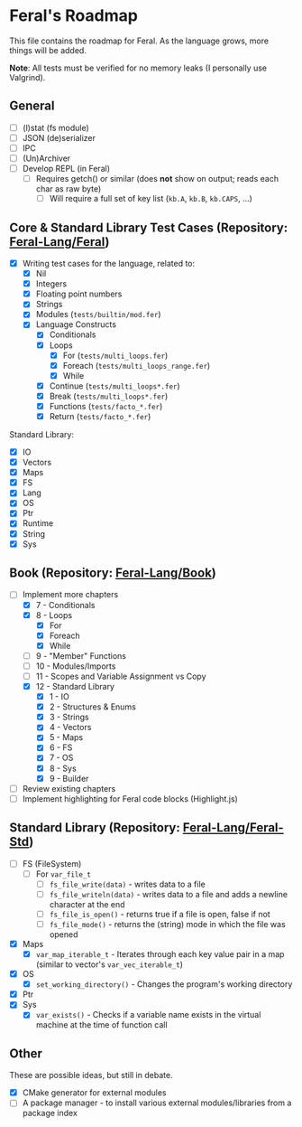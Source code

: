 # Feral's Roadmap

This file contains the roadmap for Feral. As the language grows, more things will be added.

**Note**: All tests must be verified for no memory leaks (I personally use Valgrind).

## General

- [ ] (l)stat (fs module)
- [ ] JSON (de)serializer
- [ ] IPC
- [ ] (Un)Archiver
- [ ] Develop REPL (in Feral)
  - [ ] Requires getch() or similar (does **not** show on output; reads each char as raw byte)
    - [ ] Will require a full set of key list (`kb.A`, `kb.B`, `kb.CAPS`, ...)

## Core & Standard Library Test Cases (Repository: [Feral-Lang/Feral](https://github.com/Feral-Lang/Feral))

- [x] Writing test cases for the language, related to:
  - [x] Nil
  - [x] Integers
  - [x] Floating point numbers
  - [x] Strings
  - [x] Modules (`tests/builtin/mod.fer`)
  - [x] Language Constructs
    - [x] Conditionals
    - [x] Loops
      - [x] For (`tests/multi_loops.fer`)
      - [x] Foreach (`tests/multi_loops_range.fer`)
      - [x] While
    - [x] Continue (`tests/multi_loops*.fer`)
    - [x] Break (`tests/multi_loops*.fer`)
    - [x] Functions (`tests/facto_*.fer`)
    - [x] Return (`tests/facto_*.fer`)

Standard Library:
- [x] IO
- [x] Vectors
- [x] Maps
- [x] FS
- [x] Lang
- [x] OS
- [x] Ptr
- [x] Runtime
- [x] String
- [x] Sys

## Book (Repository: [Feral-Lang/Book](https://github.com/Feral-Lang/Book))

- [ ] Implement more chapters
  - [x] 7 - Conditionals
  - [x] 8 - Loops
    - [x] For
    - [x] Foreach
    - [x] While
  - [ ] 9 - "Member" Functions
  - [ ] 10 - Modules/Imports
  - [ ] 11 - Scopes and Variable Assignment vs Copy
  - [x] 12 - Standard Library
    - [x] 1 - IO
    - [x] 2 - Structures & Enums
    - [x] 3 - Strings
    - [x] 4 - Vectors
    - [x] 5 - Maps
    - [x] 6 - FS
    - [x] 7 - OS
    - [x] 8 - Sys
    - [x] 9 - Builder
- [ ] Review existing chapters
- [ ] Implement highlighting for Feral code blocks (Highlight.js)

## Standard Library (Repository: [Feral-Lang/Feral-Std](https://github.com/Feral-Lang/Feral-Std))

- [ ] FS (FileSystem)
  - [ ] For `var_file_t`
    - [ ] `fs_file_write(data)` - writes data to a file
    - [ ] `fs_file_writeln(data)` - writes data to a file and adds a newline character at the end
    - [ ] `fs_file_is_open()` - returns true if a file is open, false if not
    - [ ] `fs_file_mode()` - returns the (string) mode in which the file was opened
- [x] Maps
  - [x] `var_map_iterable_t` - Iterates through each key value pair in a map (similar to vector's `var_vec_iterable_t`)
- [x] OS
  - [x] `set_working_directory()` - Changes the program's working directory
- [x] Ptr
- [x] Sys
  - [x] `var_exists()` - Checks if a variable name exists in the virtual machine at the time of function call

## Other

These are possible ideas, but still in debate.

- [x] CMake generator for external modules
- [ ] A package manager - to install various external modules/libraries from a package index
